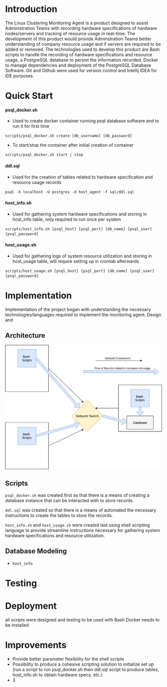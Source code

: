 # Introduction
The Linux Clustering Monitoring Agent is a product designed to assist Administration Teams
with recording hardware specifications of hardware nodes/servers and tracking of resource usage in real-time.
The development of this product would provide Adminstration Teams better understanding of company resource usage
and if servers are required to be added or removed. The technologies used to develop this product are Bash scripts
to handle the recording of hardware specifications and resource usage, a PostgreSQL database to persist the
information recorded, Docker to manage dependencies and deployment of the PostgreSQL Database Software.
Git and Github were used for version control and Intellij IDEA for IDE purposes.

# Quick Start

#### psql_docker.sh
- Used to create docker container running psql database software and to run it for first time
```
scripts/psql_docker.sh create [db_username] [db_password]
```
- To start/stop the container after initial creation of container
```
scripts/psql_docker.sh start | stop
```

#### ddl.sql
- Used for the creation of tables related to hardware specification and resource usage records
```
psql -h localhost -U postgres -d host_agent -f sql/ddl.sql
```

#### host_info.sh
- Used for gathering system hardware specifications and storing in host_info table, only required to run once per system
```
scripts/host_info.sh [psql_host] [psql_port] [db_name] [psql_user] [psql_password]
```

#### host_usage.sh
- Used for gathering logs of system resource utilization and storing in host_usage table, will require setting up in crontab afterwards
```
scripts/host_usage.sh [psql_host] [psql_port] [db_name] [psql_user] [psql_password]
```

# Implementation
Implementation of the project began with understanding the necessary technologies/languages required to implement the monitoring agent. 
Design and 


## Architecture
![Design of how monitoring agents would interact with the Database](./.assets/architecture.png)

## Scripts
`psql_docker.sh` was created first so that there is a means of creating a database instance that can be interacted with to store records.

`ddl.sql` was created so that there is a means of automated the necessary instructions to create the tables to store the records.

`host_info.sh` and `host_usage.sh` were created last using shell scripting language to provide streamline instructions necessary
for gathering system hardware specifications and resource utilization.

## Database Modeling
- `host_info`


# Testing


# Deployment
all scripts were designed and testing to be used with Bash
Docker needs to be installed

# Improvements
- Provide better parameter flexibility for the shell scripts
- Possibility to produce a cohesive scripting solution to initialize set up
  (run a script to run psql_docker.sh then ddl.sql script to produce tables, host_info.sh to obtain hardware specs, etc.)
- 3

